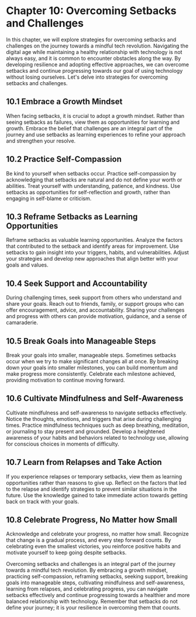 Chapter 10: Overcoming Setbacks and Challenges
==============================================

In this chapter, we will explore strategies for overcoming setbacks and challenges on the journey towards a mindful tech revolution. Navigating the digital age while maintaining a healthy relationship with technology is not always easy, and it is common to encounter obstacles along the way. By developing resilience and adopting effective approaches, we can overcome setbacks and continue progressing towards our goal of using technology without losing ourselves. Let's delve into strategies for overcoming setbacks and challenges.

10.1 Embrace a Growth Mindset
-----------------------------

When facing setbacks, it is crucial to adopt a growth mindset. Rather than seeing setbacks as failures, view them as opportunities for learning and growth. Embrace the belief that challenges are an integral part of the journey and use setbacks as learning experiences to refine your approach and strengthen your resolve.

10.2 Practice Self-Compassion
-----------------------------

Be kind to yourself when setbacks occur. Practice self-compassion by acknowledging that setbacks are natural and do not define your worth or abilities. Treat yourself with understanding, patience, and kindness. Use setbacks as opportunities for self-reflection and growth, rather than engaging in self-blame or criticism.

10.3 Reframe Setbacks as Learning Opportunities
-----------------------------------------------

Reframe setbacks as valuable learning opportunities. Analyze the factors that contributed to the setback and identify areas for improvement. Use setbacks to gain insight into your triggers, habits, and vulnerabilities. Adjust your strategies and develop new approaches that align better with your goals and values.

10.4 Seek Support and Accountability
------------------------------------

During challenging times, seek support from others who understand and share your goals. Reach out to friends, family, or support groups who can offer encouragement, advice, and accountability. Sharing your challenges and progress with others can provide motivation, guidance, and a sense of camaraderie.

10.5 Break Goals into Manageable Steps
--------------------------------------

Break your goals into smaller, manageable steps. Sometimes setbacks occur when we try to make significant changes all at once. By breaking down your goals into smaller milestones, you can build momentum and make progress more consistently. Celebrate each milestone achieved, providing motivation to continue moving forward.

10.6 Cultivate Mindfulness and Self-Awareness
---------------------------------------------

Cultivate mindfulness and self-awareness to navigate setbacks effectively. Notice the thoughts, emotions, and triggers that arise during challenging times. Practice mindfulness techniques such as deep breathing, meditation, or journaling to stay present and grounded. Develop a heightened awareness of your habits and behaviors related to technology use, allowing for conscious choices in moments of difficulty.

10.7 Learn from Relapses and Take Action
----------------------------------------

If you experience relapses or temporary setbacks, view them as learning opportunities rather than reasons to give up. Reflect on the factors that led to the relapse and identify strategies to prevent similar situations in the future. Use the knowledge gained to take immediate action towards getting back on track with your goals.

10.8 Celebrate Progress, No Matter how Small
--------------------------------------------

Acknowledge and celebrate your progress, no matter how small. Recognize that change is a gradual process, and every step forward counts. By celebrating even the smallest victories, you reinforce positive habits and motivate yourself to keep going despite setbacks.

Overcoming setbacks and challenges is an integral part of the journey towards a mindful tech revolution. By embracing a growth mindset, practicing self-compassion, reframing setbacks, seeking support, breaking goals into manageable steps, cultivating mindfulness and self-awareness, learning from relapses, and celebrating progress, you can navigate setbacks effectively and continue progressing towards a healthier and more balanced relationship with technology. Remember that setbacks do not define your journey; it is your resilience in overcoming them that counts.

